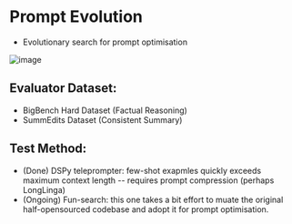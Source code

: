 # Prompt Evolution
- Evolutionary search for prompt optimisation

![image](https://github.com/fangyuan-ksgk/prompt-evo/assets/66006349/8a82cdd1-6747-478d-b40f-a9bd461543e7)

## Evaluator Dataset: 
- BigBench Hard Dataset (Factual Reasoning)
- SummEdits Dataset (Consistent Summary)
## Test Method: 
* (Done) DSPy teleprompter: few-shot exapmles quickly exceeds maximum context length -- requires prompt compression (perhaps LongLinga)
* (Ongoing) Fun-search: this one takes a bit effort to muate the original half-opensourced codebase and adopt it for prompt optimisation.  
